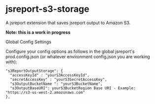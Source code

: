 # jsreport-s3-storage

A jsreport extension that saves jsreport output to Amazon S3.

**Note: this is a work in progress**

Global Config Settings

Configure your config options as follows in the global jsreport's prod.config.json (or whatever environment config.json you are working with):

    "s3ReportOutputStorage": {
      "accessKeyId" : "yourS3AccessKeyId",
      "secretAccessKey" : "yourS3SecretAccessKey",
      "s3OutputBucketName ": "yourS3BucketName",
      "s3OutputBaseURI": yourS3BucketRegion Base URI - Example: "https://s3-us-west-2.amazonaws.com"
    },

